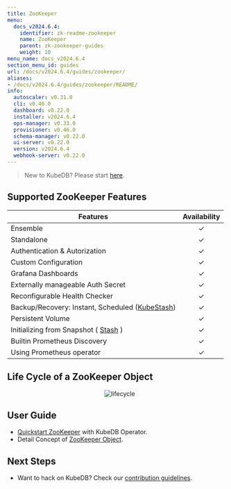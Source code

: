 ```yaml
---
title: ZooKeeper
menu:
  docs_v2024.6.4:
    identifier: zk-readme-zookeeper
    name: ZooKeeper
    parent: zk-zookeeper-guides
    weight: 10
menu_name: docs_v2024.6.4
section_menu_id: guides
url: /docs/v2024.6.4/guides/zookeeper/
aliases:
- /docs/v2024.6.4/guides/zookeeper/README/
info:
  autoscaler: v0.31.0
  cli: v0.46.0
  dashboard: v0.22.0
  installer: v2024.6.4
  ops-manager: v0.33.0
  provisioner: v0.46.0
  schema-manager: v0.22.0
  ui-server: v0.22.0
  version: v2024.6.4
  webhook-server: v0.22.0
---
```


> New to KubeDB? Please start [here](/docs/v2024.6.4/README).

## Supported ZooKeeper Features
| Features                                                                  | Availability |
|---------------------------------------------------------------------------|:------------:|
| Ensemble                                                                  |   &#10003;   |
| Standalone                                                                |   &#10003;   |
| Authentication & Autorization                                             |   &#10003;   | 
| Custom Configuration                                                      |   &#10003;   | 
| Grafana Dashboards                                                        |   &#10003;   | 
| Externally manageable Auth Secret                                         |   &#10003;   |
| Reconfigurable Health Checker                                             |   &#10003;   |
| Backup/Recovery: Instant, Scheduled ([KubeStash](https://kubestash.com/)) |   &#10003;   | 
| Persistent Volume                                                         |   &#10003;   |
| Initializing from Snapshot ( [Stash](https://stash.run/) )                |   &#10003;   |
| Builtin Prometheus Discovery                                              |   &#10003;   | 
| Using Prometheus operator                                                 |   &#10003;   |

## Life Cycle of a ZooKeeper Object

<p align="center">
  <img alt="lifecycle"  src="/docs/v2024.6.4/images/zookeeper/zookeeper-lifecycle.png">
</p>

## User Guide

- [Quickstart ZooKeeper](/docs/v2024.6.4/guides/zookeeper/quickstart/quickstart) with KubeDB Operator.
- Detail Concept of [ZooKeeper Object](/docs/v2024.6.4/guides/zookeeper/concepts/zookeeper).


## Next Steps

- Want to hack on KubeDB? Check our [contribution guidelines](/docs/v2024.6.4/CONTRIBUTING).